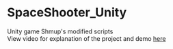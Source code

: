 # SpaceShooter_Unity
Unity game Shmup's modified scripts </br>
View video for explanation of the project and demo <a href="https://youtu.be/RQUB1skPaD0">here</a>
